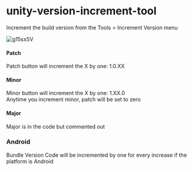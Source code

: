 # unity-version-increment-tool
Increment the build version from the Tools > Increment Version menu

![g15sxSV](https://user-images.githubusercontent.com/80344773/199745603-3bce6e97-a0a4-47bf-bd93-5f4f181a1947.png)

#### Patch
Patch button will increment the X by one: 1.0.XX

#### Minor
Minor button will increment the X by one: 1.XX.0  
Anytime you increment minor, patch will be set to zero

#### Major
Major is in the code but commented out

### Android
Bundle Version Code will be incremented by one for every increase if the platform is Android
